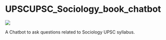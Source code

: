 # UPSCUPSC_Sociology_book_chatbot

<a target="_blank" href="https://cookiecutter-data-science.drivendata.org/">
    <img src="https://img.shields.io/badge/CCDS-Project%20template-328F97?logo=cookiecutter" />
</a>

A Chatbot to ask questions related to Sociology UPSC syllabus.

